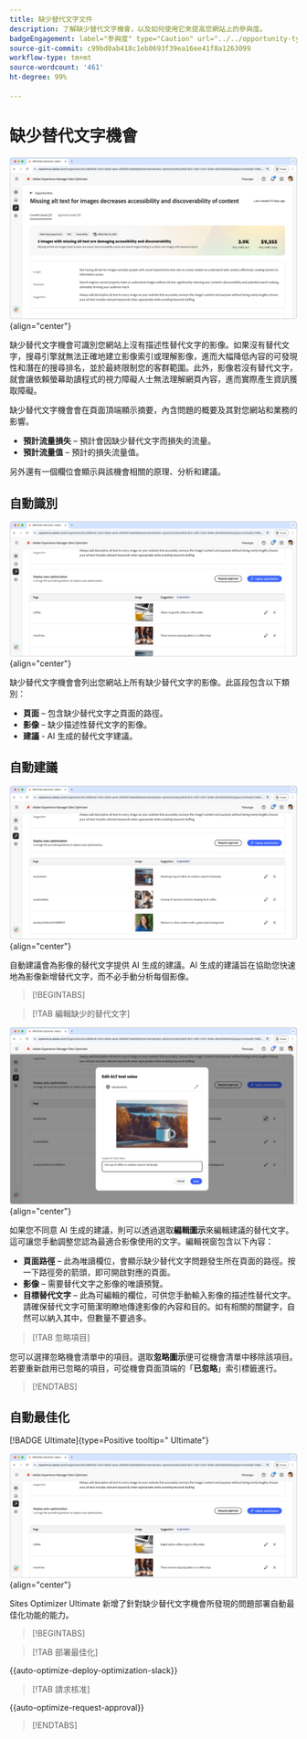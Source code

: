 ```yaml
---
title: 缺少替代文字文件
description: 了解缺少替代文字機會，以及如何使用它來提高您網站上的參與度。
badgeEngagement: label="參與度" type="Caution" url="../../opportunity-types/engagement.md" tooltip="參與度"
source-git-commit: c99bd0ab418c1eb0693f39ea16ee41f8a1263099
workflow-type: tm+mt
source-wordcount: '461'
ht-degree: 99%

---
```



# 缺少替代文字機會

![缺少替代文字機會](./assets/missing-alt-text/hero.png){align="center"}

缺少替代文字機會可識別您網站上沒有描述性替代文字的影像。如果沒有替代文字，搜尋引擎就無法正確地建立影像索引或理解影像，進而大幅降低內容的可發現性和潛在的搜尋排名，並於最終限制您的客群範圍。此外，影像若沒有替代文字，就會讓依賴螢幕助讀程式的視力障礙人士無法理解網頁內容，進而實際產生資訊獲取障礙。

缺少替代文字機會會在頁面頂端顯示摘要，內含問題的概要及其對您網站和業務的影響。

* **預計流量損失** – 預計會因缺少替代文字而損失的流量。
* **預計流量值** – 預計的損失流量值。

另外還有一個欄位會顯示與該機會相關的原理、分析和建議。

## 自動識別

![自動識別缺少替代文字](./assets/missing-alt-text/auto-identify.png){align="center"}

缺少替代文字機會會列出您網站上所有缺少替代文字的影像。此區段包含以下類別：

* **頁面** – 包含缺少替代文字之頁面的路徑。
* **影像** – 缺少描述性替代文字的影像。
* **建議** - AI 生成的替代文字建議。

## 自動建議

![自動建議缺少替代文字](./assets/missing-alt-text/auto-suggest.png){align="center"}

自動建議會為影像的替代文字提供 AI 生成的建議。AI 生成的建議旨在協助您快速地為影像新增替代文字，而不必手動分析每個影像。

>[!BEGINTABS]

>[!TAB 編輯缺少的替代文字]

![編輯缺少的替代文字](./assets/missing-alt-text/edit-alt-text-value.png){align="center"}

如果您不同意 AI 生成的建議，則可以透過選取&#x200B;**編輯圖示**&#x200B;來編輯建議的替代文字。這可讓您手動調整您認為最適合影像使用的文字。編輯視窗包含以下內容：

* **頁面路徑** – 此為唯讀欄位，會顯示缺少替代文字問題發生所在頁面的路徑。按一下路徑旁的箭頭，即可開啟對應的頁面。
* **影像** – 需要替代文字之影像的唯讀預覽。
* **目標替代文字** – 此為可編輯的欄位，可供您手動輸入影像的描述性替代文字。請確保替代文字可簡潔明瞭地傳達影像的內容和目的。如有相關的關鍵字，自然可以納入其中，但數量不要過多。

>[!TAB 忽略項目]

您可以選擇忽略機會清單中的項目。選取&#x200B;**忽略圖示**&#x200B;便可從機會清單中移除該項目。若要重新啟用已忽略的項目，可從機會頁面頂端的「**已忽略**」索引標籤進行。

>[!ENDTABS]

## 自動最佳化

[!BADGE Ultimate]{type=Positive tooltip=" Ultimate"}

![自動最佳化缺少的替代文字](./assets/missing-alt-text/auto-optimize.png){align="center"}

Sites Optimizer Ultimate 新增了針對缺少替代文字機會所發現的問題部署自動最佳化功能的能力。 <!--- TBD-need more in-depth and opportunity specific information here. What does the auto-optimization do?-->

>[!BEGINTABS]

>[!TAB 部署最佳化]

{{auto-optimize-deploy-optimization-slack}}

>[!TAB 請求核准]

{{auto-optimize-request-approval}}

>[!ENDTABS]
